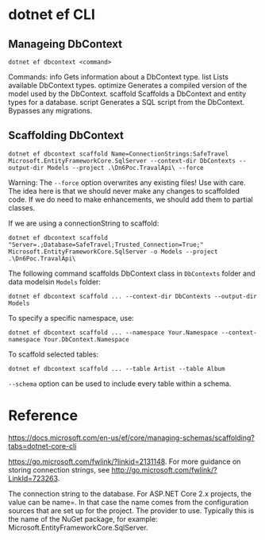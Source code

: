 # dotnet ef CLI

## Manageing DbContext

`dotnet ef dbcontext <command>`

Commands:
  info      Gets information about a DbContext type.
  list      Lists available DbContext types.
  optimize  Generates a compiled version of the model used by the DbContext.
  scaffold  Scaffolds a DbContext and entity types for a database.
  script    Generates a SQL script from the DbContext. Bypasses any migrations.

## Scaffolding DbContext

`dotnet ef dbcontext scaffold Name=ConnectionStrings:SafeTravel Microsoft.EntityFrameworkCore.SqlServer --context-dir DbContexts --output-dir Models --project .\Dn6Poc.TravalApi\ --force`

Warning: 
    The `--force` option overwrites any existing files! Use with care. 
    The idea here is that we should never make any changes to scaffolded code.
    If we do need to make enhancements, we should add them to partial classes.


If we are using a connectionString to scaffold:

`dotnet ef dbcontext scaffold "Server=.;Database=SafeTravel;Trusted_Connection=True;" Microsoft.EntityFrameworkCore.SqlServer -o Models --project .\Dn6Poc.TravalApi\`

The following command scaffolds DbContext class in `DbContexts` folder and data modelsin `Models` folder:  

`dotnet ef dbcontext scaffold ... --context-dir DbContexts --output-dir Models`

To specify a specific namespace, use:

`dotnet ef dbcontext scaffold ... --namespace Your.Namespace --context-namespace Your.DbContext.Namespace`

To scaffold selected tables:

`dotnet ef dbcontext scaffold ... --table Artist --table Album`

`--schema` option can be used to include every table within a schema.


# Reference

https://docs.microsoft.com/en-us/ef/core/managing-schemas/scaffolding?tabs=dotnet-core-cli


https://go.microsoft.com/fwlink/?linkid=2131148. 
For more guidance on storing connection strings, see http://go.microsoft.com/fwlink/?LinkId=723263.


<CONNECTION> 	The connection string to the database. For ASP.NET Core 2.x projects, the value can be name=<name of connection string>. In that case the name comes from the configuration sources that are set up for the project.
<PROVIDER> 	The provider to use. Typically this is the name of the NuGet package, for example: Microsoft.EntityFrameworkCore.SqlServer.